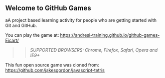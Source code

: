 ## Welcome to GitHub Games

aA project based learning activity for people who are getting started with Git and GitHub.

You can play the game at: https://andresi-training.github.io/github-games-Eicart/

>> _*SUPPORTED BROWSERS*: Chrome, Firefox, Safari, Opera and IE9+_

This fun open source game was cloned from: https://github.com/jakesgordon/javascript-tetris

